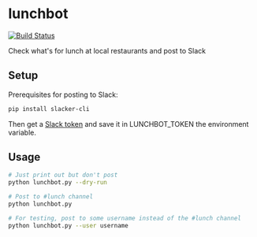 # lunchbot

[![Build Status](https://travis-ci.org/hugovk/lunchbot.svg?branch=master)](https://travis-ci.org/hugovk/lunchbot)

Check what's for lunch at local restaurants and post to Slack

## Setup

Prerequisites for posting to Slack:

```bash
pip install slacker-cli
```

Then get a [Slack token](https://github.com/juanpabloaj/slacker-cli#tokens) and save it in LUNCHBOT_TOKEN the environment variable.

## Usage

```bash
# Just print out but don't post
python lunchbot.py --dry-run

# Post to #lunch channel
python lunchbot.py

# For testing, post to some username instead of the #lunch channel
python lunchbot.py --user username

